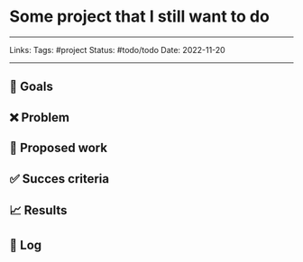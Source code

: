 # Some project that I still want to do

---

Links: 
Tags: #project 
Status: #todo/todo
Date: 2022-11-20

---

## 🎯 Goals



## ❌ Problem



## 👷 Proposed work



## ✅ Succes criteria



## 📈 Results



## 📓 Log

